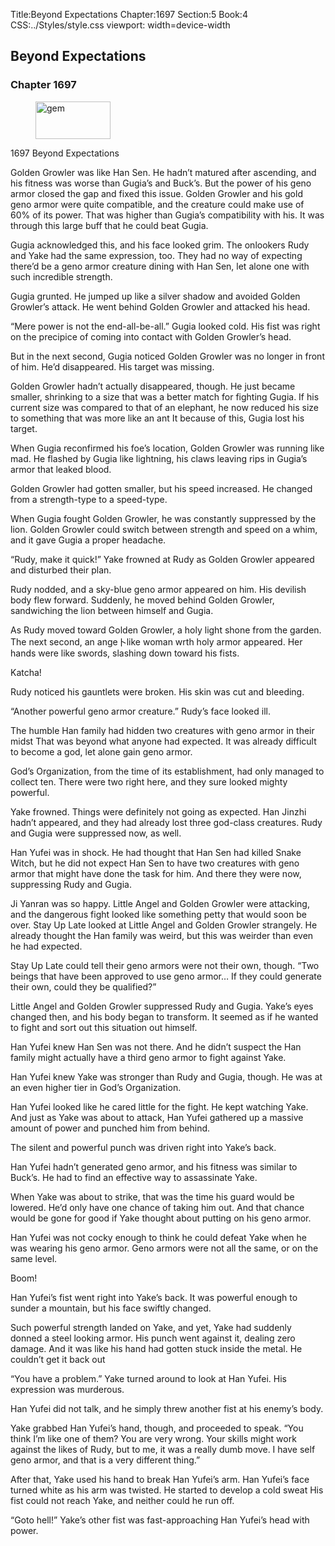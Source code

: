 Title:Beyond Expectations 
Chapter:1697 
Section:5 
Book:4 
CSS:../Styles/style.css 
viewport: width=device-width
  
## Beyond Expectations
### Chapter 1697 
<figure>
	<img src="../Images/gem.gif" alt="gem" id="gem" width="120" height="60" />
</figure>
  

  
  1697 Beyond Expectations

Golden Growler was like Han Sen. He hadn’t matured after ascending, and his fitness was worse than Gugia’s and Buck’s. But the power of his geno armor closed the gap and fixed this issue. Golden Growler and his gold geno armor were quite compatible, and the creature could make use of 60% of its power. That was higher than Gugia’s compatibility with his. It was through this large buff that he could beat Gugia.

Gugia acknowledged this, and his face looked grim. The onlookers Rudy and Yake had the same expression, too. They had no way of expecting there’d be a geno armor creature dining with Han Sen, let alone one with such incredible strength.

Gugia grunted. He jumped up like a silver shadow and avoided Golden Growler’s attack. He went behind Golden Growler and attacked his head.

“Mere power is not the end-all-be-all.” Gugia looked cold. His fist was right on the precipice of coming into contact with Golden Growler’s head.

But in the next second, Gugia noticed Golden Growler was no longer in front of him. He’d disappeared. His target was missing.

Golden Growler hadn’t actually disappeared, though. He just became smaller, shrinking to a size that was a better match for fighting Gugia. If his current size was compared to that of an elephant, he now reduced his size to something that was more like an ant It because of this, Gugia lost his target.

When Gugia reconfirmed his foe’s location, Golden Growler was running like mad. He flashed by Gugia like lightning, his claws leaving rips in Gugia’s armor that leaked blood.

Golden Growler had gotten smaller, but his speed increased. He changed from a strength-type to a speed-type.

When Gugia fought Golden Growler, he was constantly suppressed by the lion. Golden Growler could switch between strength and speed on a whim, and it gave Gugia a proper headache.

“Rudy, make it quick!” Yake frowned at Rudy as Golden Growler appeared and disturbed their plan.

Rudy nodded, and a sky-blue geno armor appeared on him. His devilish body flew forward. Suddenly, he moved behind Golden Growler, sandwiching the lion between himself and Gugia.

As Rudy moved toward Golden Growler, a holy light shone from the garden. The next second, an ange卜like woman wrth holy armor appeared. Her hands were like swords, slashing down toward his fists.

Katcha!

Rudy noticed his gauntlets were broken. His skin was cut and bleeding.

“Another powerful geno armor creature.” Rudy’s face looked ill.

The humble Han family had hidden two creatures with geno armor in their midst That was beyond what anyone had expected. It was already difficult to become a god, let alone gain geno armor.

God’s Organization, from the time of its establishment, had only managed to collect ten. There were two right here, and they sure looked mighty powerful.

Yake frowned. Things were definitely not going as expected. Han Jinzhi hadn’t appeared, and they had already lost three god-class creatures. Rudy and Gugia were suppressed now, as well.

Han Yufei was in shock. He had thought that Han Sen had killed Snake Witch, but he did not expect Han Sen to have two creatures with geno armor that might have done the task for him. And there they were now, suppressing Rudy and Gugia.

Ji Yanran was so happy. Little Angel and Golden Growler were attacking, and the dangerous fight looked like something petty that would soon be over. Stay Up Late looked at Little Angel and Golden Growler strangely. He already thought the Han family was weird, but this was weirder than even he had expected.

Stay Up Late could tell their geno armors were not their own, though. “Two beings that have been approved to use geno armor… If they could generate their own, could they be qualified?”

Little Angel and Golden Growler suppressed Rudy and Gugia. Yake’s eyes changed then, and his body began to transform. It seemed as if he wanted to fight and sort out this situation out himself.

Han Yufei knew Han Sen was not there. And he didn’t suspect the Han family might actually have a third geno armor to fight against Yake.

Han Yufei knew Yake was stronger than Rudy and Gugia, though. He was at an even higher tier in God’s Organization.

Han Yufei looked like he cared little for the fight. He kept watching Yake. And just as Yake was about to attack, Han Yufei gathered up a massive amount of power and punched him from behind.

The silent and powerful punch was driven right into Yake’s back.

Han Yufei hadn’t generated geno armor, and his fitness was similar to Buck’s. He had to find an effective way to assassinate Yake.

When Yake was about to strike, that was the time his guard would be lowered. He’d only have one chance of taking him out. And that chance would be gone for good if Yake thought about putting on his geno armor.

Han Yufei was not cocky enough to think he could defeat Yake when he was wearing his geno armor. Geno armors were not all the same, or on the same level.

Boom!

Han Yufei’s fist went right into Yake’s back. It was powerful enough to sunder a mountain, but his face swiftly changed.

Such powerful strength landed on Yake, and yet, Yake had suddenly donned a steel looking armor. His punch went against it, dealing zero damage. And it was like his hand had gotten stuck inside the metal. He couldn’t get it back out

“You have a problem.” Yake turned around to look at Han Yufei. His expression was murderous.

Han Yufei did not talk, and he simply threw another fist at his enemy’s body.

Yake grabbed Han Yufei’s hand, though, and proceeded to speak. “You think I’m like one of them? You are very wrong. Your skills might work against the likes of Rudy, but to me, it was a really dumb move. I have self geno armor, and that is a very different thing.”

After that, Yake used his hand to break Han Yufei’s arm. Han Yufei’s face turned white as his arm was twisted. He started to develop a cold sweat His fist could not reach Yake, and neither could he run off.

“Goto hell!” Yake’s other fist was fast-approaching Han Yufei’s head with power.
